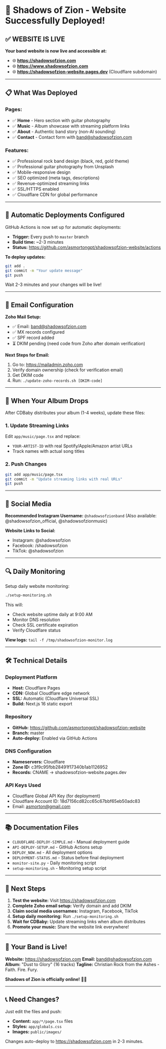 # 🎉 Shadows of Zion - Website Successfully Deployed!

## ✅ WEBSITE IS LIVE

**Your band website is now live and accessible at:**
- 🌐 **https://shadowsofzion.com**
- 🌐 **https://www.shadowsofzion.com**
- 🌐 **https://shadowsofzion-website.pages.dev** (Cloudflare subdomain)

---

## 📋 What Was Deployed

### Pages:
- ✅ **Home** - Hero section with guitar photography
- ✅ **Music** - Album showcase with streaming platform links
- ✅ **About** - Authentic band story (non-AI sounding)
- ✅ **Contact** - Contact form with band@shadowsofzion.com

### Features:
- ✅ Professional rock band design (black, red, gold theme)
- ✅ Professional guitar photography from Unsplash
- ✅ Mobile-responsive design
- ✅ SEO optimized (meta tags, descriptions)
- ✅ Revenue-optimized streaming links
- ✅ SSL/HTTPS enabled
- ✅ Cloudflare CDN for global performance

---

## 🤖 Automatic Deployments Configured

GitHub Actions is now set up for automatic deployments:
- **Trigger:** Every push to `master` branch
- **Build time:** ~2-3 minutes
- **Status:** https://github.com/asmortongpt/shadowsofzion-website/actions

**To deploy updates:**
```bash
git add .
git commit -m "Your update message"
git push
```

Wait 2-3 minutes and your changes will be live!

---

## 📧 Email Configuration

**Zoho Mail Setup:**
- ✅ Email: band@shadowsofzion.com
- ✅ MX records configured
- ✅ SPF record added
- ⏳ DKIM pending (need code from Zoho after domain verification)

**Next Steps for Email:**
1. Go to: https://mailadmin.zoho.com
2. Verify domain ownership (check for verification email)
3. Get DKIM code
4. Run: `./update-zoho-records.sh [DKIM-code]`

---

## 🎵 When Your Album Drops

After CDBaby distributes your album (1-4 weeks), update these files:

### 1. Update Streaming Links
Edit `app/music/page.tsx` and replace:
- `YOUR-ARTIST-ID` with real Spotify/Apple/Amazon artist URLs
- Track names with actual song titles

### 2. Push Changes
```bash
git add app/music/page.tsx
git commit -m "Update streaming links with real URLs"
git push
```

---

## 📱 Social Media

**Recommended Instagram Username:** `@shadowsofzionband`
(Also available: @shadowsofzion_official, @shadowsofzionmusic)

**Website Links to Social:**
- Instagram: @shadowsofzion
- Facebook: /shadowsofzion
- TikTok: @shadowsofzion

---

## 🔍 Daily Monitoring

Setup daily website monitoring:
```bash
./setup-monitoring.sh
```

This will:
- Check website uptime daily at 9:00 AM
- Monitor DNS resolution
- Check SSL certificate expiration
- Verify Cloudflare status

**View logs:** `tail -f /tmp/shadowsofzion-monitor.log`

---

## 🛠️ Technical Details

### Deployment Platform
- **Host:** Cloudflare Pages
- **CDN:** Global Cloudflare edge network
- **SSL:** Automatic (Cloudflare Universal SSL)
- **Build:** Next.js 16 static export

### Repository
- **GitHub:** https://github.com/asmortongpt/shadowsofzion-website
- **Branch:** master
- **Auto-deploy:** Enabled via GitHub Actions

### DNS Configuration
- **Nameservers:** Cloudflare
- **Zone ID:** c3f9c95fbb28491f17340b1ab1126952
- **Records:** CNAME → shadowsofzion-website.pages.dev

### API Keys Used
- Cloudflare Global API Key (for deployment)
- Cloudflare Account ID: 18d7156cd82cc65c67bbf65eb50adc83
- Email: asmorton@gmail.com

---

## 📚 Documentation Files

- `CLOUDFLARE-DEPLOY-SIMPLE.md` - Manual deployment guide
- `API-DEPLOY-SETUP.md` - GitHub Actions setup
- `DEPLOY_NOW.md` - All deployment options
- `DEPLOYMENT-STATUS.md` - Status before final deployment
- `monitor-site.py` - Daily monitoring script
- `setup-monitoring.sh` - Monitoring setup script

---

## 🎯 Next Steps

1. **Test the website:** Visit https://shadowsofzion.com
2. **Complete Zoho email setup:** Verify domain and add DKIM
3. **Claim social media usernames:** Instagram, Facebook, TikTok
4. **Setup daily monitoring:** Run `./setup-monitoring.sh`
5. **Wait for CDBaby:** Update streaming links when album distributes
6. **Promote your music:** Share the website link everywhere!

---

## 🤘 Your Band is Live!

**Website:** https://shadowsofzion.com
**Email:** band@shadowsofzion.com
**Album:** "Dust to Glory" (16 tracks)
**Tagline:** Christian Rock from the Ashes - Faith. Fire. Fury.

**Shadows of Zion is officially online!** 🎸🔥

---

## 📞 Need Changes?

Just edit the files and push:
- **Content:** `app/*/page.tsx` files
- **Styles:** `app/globals.css`
- **Images:** `public/images/`

Changes auto-deploy to https://shadowsofzion.com in 2-3 minutes.
